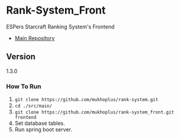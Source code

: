 # Rank-System_Front

ESPers Starcraft Ranking System's Frontend

- [Main Repository](https://github.com/mukhoplus/rank-system)

## Version

1.3.0

### How To Run

1. ``git clone https://github.com/mukhoplus/rank-system.git``
2. ``cd ./src/main/``
3. ``git clone https://github.com/mukhoplus/rank-system_front.git frontend``
4. Set database tables.
5. Run spring boot server.
